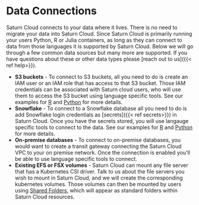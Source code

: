 # Data Connections

Saturn Cloud connects to your data where it lives. There is no need to migrate your data into Saturn Cloud. Since Saturn Cloud is primarily running your users Python, R or Julia containers, as long as they can connect to data from those languages it is supported by Saturn Cloud. Below we will go through a few common data sources but many more are supported. If you have questions about these or other data types please [reach out to us]({{< ref help>}}).

* **S3 buckets** - To connect to S3 buckets, all you need to do is create an IAM user or an IAM role that has access to that S3 bucket. Those IAM credentials can be associated with Saturn cloud users, who will use them to access the S3 bucket using language specific tools. See our examples for [R](<docs/Examples/R/load-data/qs-r-load-data-s3.md>) and [Python](<docs/Examples/python/load-data/qs-load-data-s3.md>) for more details.
* **Snowflake** - To connect to a Snowflake database all you need to do is add Snowflake login credentials as [secrets]({{< ref secrets>}}) in Saturn Cloud. Once you have the secrets stored, you will use langauge specific tools to connect to the data. See our examples for [R](<docs/Examples/R/load-data/qs-r-load-data-snowflake.md>) and [Python](<docs/Examples/python/load-data/qs-load-data-snowflake.md>) for more details.
* **On-premise databases** - To connect to on-premise databases, you would want to create a transit gateway connecting the Saturn Cloud VPC to your on premise network. Once the connection is enabled you'll be able to use language specific tools to connect.
* **Existing EFS or FSX volumes** - Saturn Cloud can mount any file server that has a Kubernetes CSI driver. Talk to us about the file servers you wish to mount in Saturn Cloud, and we will create the corresponding kubernetes volumes. Those volumes can then be mounted by users using <a href="/docs">Shared Folders</a>, which will appear as standard folders within Saturn Cloud resources.

